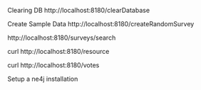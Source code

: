Clearing DB
http://localhost:8180/clearDatabase


Create Sample Data
http://localhost:8180/createRandomSurvey





http://localhost:8180/surveys/search











curl http://localhost:8180/resource


curl http://localhost:8180/votes


Setup a ne4j installation





